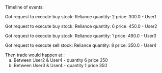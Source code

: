 Timeline of events: 

Got request to execute buy stock: Reliance quantity: 2 price: 300.0 - User1

Got request to execute buy stock: Reliance quantity: 6 price: 450.0 - User2

Got request to execute buy stock: Reliance quantity: 1 price: 490.0 - User3

Got request to execute sell stock: Reliance quantity: 8 price: 350.0 - User4

Then trade would happen at : <br>
	&nbsp;&nbsp; a. Between User2 & User4 - quantity 6 price 350<br>
	&nbsp;&nbsp; b. Between User3 & User4 - quantity 1 price 350
